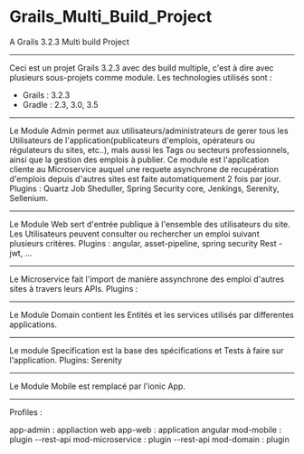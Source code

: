 # Grails_Multi_Build_Project
A Grails 3.2.3 Multi build Project
****************************************
Ceci est un projet Grails 3.2.3 avec des build multiple, c'est à dire avec plusieurs sous-projets comme module.
Les technologies utilisés sont :
- Grails : 3.2.3
- Gradle : 2.3, 3.0, 3.5
*******************************************
Le Module Admin permet aux utilisateurs/administrateurs de gerer tous les Utilisateurs de l'application(publicateurs d'emplois, opérateurs ou régulateurs du sites, etc..), mais aussi les Tags ou secteurs professionnels, ainsi que la gestion des emplois à publier.
Ce module est l'application cliente au Microservice auquel une requete asynchrone de recupération d'emplois depuis d'autres sites est faite automatiquement 2 fois par jour.
Plugins  :  Quartz Job Sheduller, Spring Security core, Jenkings, Serenity, Sellenium.
*******************************************
Le Module Web sert d'entrée publique à l'ensemble des utilisateurs du site. 
Les Utilisateurs peuvent consulter ou rechercher un emploi suivant plusieurs critères.
Plugins : angular, asset-pipeline, spring security Rest - jwt,  ...
*******************************************
Le Microservice fait l'import de manière assynchrone des emploi d'autres sites à travers leurs APIs. 
Plugins : 
*******************************************
Le Module Domain contient les Entités et les services utilisés par differentes applications.
*******************************************
Le module Specification est la base des spécifications et Tests à faire sur l'application. 
Plugins: Serenity
*******************************************
Le Module Mobile est remplacé par l'ionic App.
******************************************

Profiles :

app-admin : appliaction web
app-web :  application angular
mod-mobile : plugin --rest-api
mod-microservice : plugin --rest-api
mod-domain : plugin 


